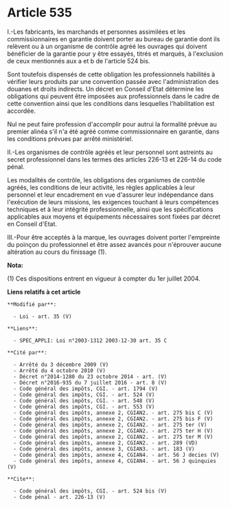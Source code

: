 # Article 535

I.-Les fabricants, les marchands et personnes assimilées et les commissionnaires en garantie doivent porter au bureau de
garantie dont ils relèvent ou à un organisme de contrôle agréé les ouvrages qui doivent bénéficier de la garantie pour y être
essayés, titrés et marqués, à l'exclusion de ceux mentionnés aux a et b de l'article 524 bis. 

Sont toutefois dispensés de cette obligation les professionnels habilités à vérifier leurs produits par une convention passée
avec l'administration des douanes et droits indirects. Un décret en Conseil d'Etat détermine les obligations qui peuvent être
imposées aux professionnels dans le cadre de cette convention ainsi que les conditions dans lesquelles l'habilitation est
accordée. 

Nul ne peut faire profession d'accomplir pour autrui la formalité prévue au premier alinéa s'il n'a été agréé comme
commissionnaire en garantie, dans les conditions prévues par arrêté ministériel. 

II.-Les organismes de contrôle agréés et leur personnel sont astreints au secret professionnel dans les termes des articles
226-13 et 226-14 du code pénal. 

Les modalités de contrôle, les obligations des organismes de contrôle agréés, les conditions de leur activité, les règles
applicables à leur personnel et leur encadrement en vue d'assurer leur indépendance dans l'exécution de leurs missions, les
exigences touchant à leurs compétences techniques et à leur intégrité professionnelle, ainsi que les spécifications
applicables aux moyens et équipements nécessaires sont fixées par décret en Conseil d'Etat. 

III.-Pour être acceptés à la marque, les ouvrages doivent porter l'empreinte du poinçon du professionnel et être assez
avancés pour n'éprouver aucune altération au cours du finissage (1).

**Nota:**

(1) Ces dispositions entrent en vigueur à compter du 1er juillet 2004.

**Liens relatifs à cet article**

	**Modifié par**:

	  - Loi - art. 35 (V)

	**Liens**:

	  - SPEC_APPLI: Loi n°2003-1312 2003-12-30 art. 35 C

	**Cité par**:

	  - Arrêté du 3 décembre 2009 (V)
	  - Arrêté du 4 octobre 2010 (V)
	  - Décret n°2014-1280 du 23 octobre 2014 - art. (V)
	  - Décret n°2016-935 du 7 juillet 2016 - art. 8 (V)
	  - Code général des impôts, CGI. - art. 1794 (V)
	  - Code général des impôts, CGI. - art. 524 (V)
	  - Code général des impôts, CGI. - art. 548 (V)
	  - Code général des impôts, CGI. - art. 553 (V)
	  - Code général des impôts, annexe 2, CGIAN2. - art. 275 bis C (V)
	  - Code général des impôts, annexe 2, CGIAN2. - art. 275 bis F (V)
	  - Code général des impôts, annexe 2, CGIAN2. - art. 275 ter (V)
	  - Code général des impôts, annexe 2, CGIAN2. - art. 275 ter H (V)
	  - Code général des impôts, annexe 2, CGIAN2. - art. 275 ter M (V)
	  - Code général des impôts, annexe 2, CGIAN2. - art. 289 (VD)
	  - Code général des impôts, annexe 3, CGIAN3. - art. 183 (V)
	  - Code général des impôts, annexe 4, CGIAN4. - art. 56 J decies (V)
	  - Code général des impôts, annexe 4, CGIAN4. - art. 56 J quinquies (V)

	**Cite**:

	  - Code général des impôts, CGI. - art. 524 bis (V)
	  - Code pénal - art. 226-13 (V)
